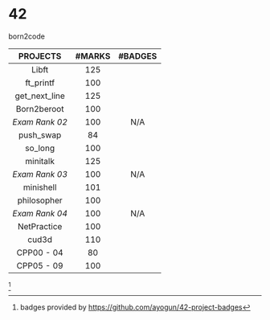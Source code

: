 # 42
born2code

| PROJECTS | #MARKS    | #BADGES  |
| :---:   | :---: | :---: |
| Libft | 125||
| ft_printf |  100  |    |
| get_next_line | 125   |    |
| Born2beroot | 100   |    |
| *Exam Rank 02* | 100 |  N/A  |
| push_swap| 84   |    |
| so_long | 100   |    |
| minitalk | 125   |    |
| *Exam Rank 03* | 100 |  N/A  |
| minishell| 101   |    |
| philosopher| 100   |    |
| *Exam Rank 04* | 100 |  N/A  |
| NetPractice| 100   |    |
| cud3d| 110   |    |
| CPP00 - 04| 80   |    |
| CPP05 - 09| 100   |    |


 [^1]
 [^1]: badges provided by https://github.com/ayogun/42-project-badges

